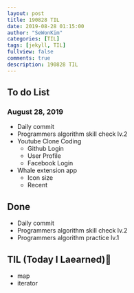 ```yaml
---
layout: post
title: 190828 TIL
date: 2019-08-28 01:15:00
author: "SeWonKim"
categories: [TIL]
tags: [jekyll, TIL]
fullview: false
comments: true
description: 190828 TIL
---
```


## To do List

### August 28, 2019

- Daily commit
- Programmers algorithm skill check lv.2
- Youtube Clone Coding
  - Github Login
  - User Profile
  - Facebook Login
- Whale extension app
  - Icon size
  - Recent

## Done

- Daily commit
- Programmers algorithm skill check lv.2
- Programmers algorithm practice lv.1

## TIL (Today I Laearned)🤔

- map
- iterator
